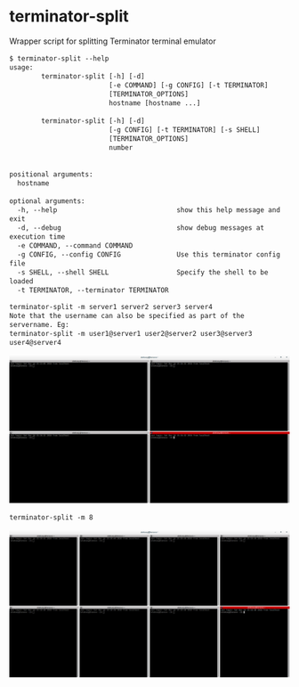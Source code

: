 # terminator-split
Wrapper script for splitting Terminator terminal emulator

```shell
$ terminator-split --help
usage:
        terminator-split [-h] [-d]
                         [-e COMMAND] [-g CONFIG] [-t TERMINATOR]
                         [TERMINATOR_OPTIONS]
                         hostname [hostname ...]

        terminator-split [-h] [-d]
                         [-g CONFIG] [-t TERMINATOR] [-s SHELL]
                         [TERMINATOR_OPTIONS]
                         number


positional arguments:
  hostname

optional arguments:
  -h, --help                              show this help message and exit
  -d, --debug                             show debug messages at execution time
  -e COMMAND, --command COMMAND
  -g CONFIG, --config CONFIG              Use this terminator config file
  -s SHELL, --shell SHELL                 Specify the shell to be loaded
  -t TERMINATOR, --terminator TERMINATOR  
```

```shell
terminator-split -m server1 server2 server3 server4
Note that the username can also be specified as part of the servername. Eg:
terminator-split -m user1@server1 user2@server2 user3@server3 user4@server4
```

![](https://github.com/AlekseyChudov/terminator-split/blob/master/images/terminator-split-4.png?raw=true)

```shell
terminator-split -m 8
```

![](https://github.com/AlekseyChudov/terminator-split/blob/master/images/terminator-split-8.png?raw=true)

